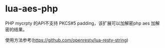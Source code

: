 lua-aes-php
===========

PHP mycrpty 的API不支持 PKCS#5 padding，该扩展可以加解密php aes 加解密的结果。

使用方法参考(https://github.com/openresty/lua-resty-string)
